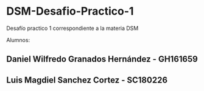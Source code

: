 # DSM-Desafio-Practico-1
Desafío practico 1 correspondiente a la materia DSM

Alumnos:

## Daniel Wilfredo Granados Hernández  -  GH161659
## Luis Magdiel Sanchez Cortez         -  SC180226
